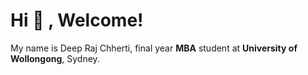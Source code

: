 # Hi 👋 , Welcome!

My name is Deep Raj Chherti, final year **MBA** student at **University of Wollongong**, Sydney.
